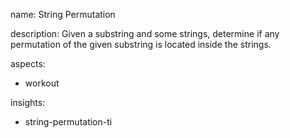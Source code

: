 name: String Permutation

description: Given a substring and some strings, determine if any permutation of the given substring is located inside the strings.

aspects:
  - workout

insights:
  - string-permutation-ti